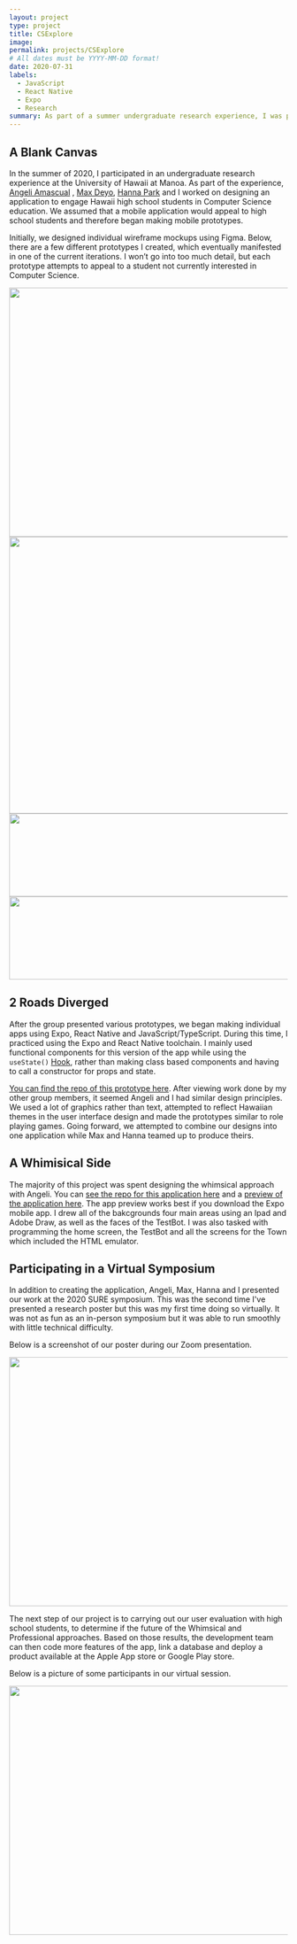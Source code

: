 ```yaml
---
layout: project
type: project
title: CSExplore
image: 
permalink: projects/CSExplore
# All dates must be YYYY-MM-DD format!
date: 2020-07-31
labels:
  - JavaScript
  - React Native
  - Expo
  - Research
summary: As part of a summer undergraduate research experience, I was part of team working on producing a mobile application for Hawaii high school students. The team presented our work at the SURE symposium at the University of Hawaii at Manoa.
---
```


## A Blank Canvas
In the summer of 2020, I participated in an undergraduate research experience at the University of Hawaii at Manoa. As part of the experience, [Angeli Amascual](https://angeli-amascual.github.io/) , [Max Deyo](https://maxdeyo.github.io/), [Hanna Park](https://hannaparkuh.github.io/) and I worked on designing an application to engage Hawaii high school students in Computer Science education. We assumed that a mobile application would appeal to high school students and therefore began making mobile prototypes.

Initially, we designed individual wireframe mockups using Figma. Below, there are a few different prototypes I created, which eventually manifested in one of the current iterations.
I won’t go into too much detail, but each prototype attempts to appeal to a student not currently interested in Computer Science. 

<img src="https://i.imgur.com/U9lr74x.png" width=700 height=450/>
<img src="https://i.imgur.com/abHcDjo.png" width=700 height=500/>
<img src="https://i.imgur.com/nmrHesH.png" width=700 height=150/>
<img src="https://i.imgur.com/plvcphT.png" width=700 height=150/>

## 2 Roads Diverged 
After the group presented various prototypes, we began making individual apps using Expo, React Native and JavaScript/TypeScript. During this time, I practiced using the Expo and React Native toolchain. I mainly used functional components for this version of the app while using the
```useState()``` [Hook](https://reactjs.org/docs/hooks-state.html), rather than making class based components and having to call a constructor for props and state. 

[You can find the repo of this prototype here](https://github.com/radgrad/CSExplore-Quinne). After viewing work done by my other group members, it seemed Angeli and I had similar design principles. We used a lot of graphics rather than text, attempted to reflect Hawaiian themes in the user interface design and made the prototypes similar to role playing games. Going forward, we attempted to combine our designs into one application while Max and Hanna teamed up to produce theirs. 

## A Whimisical Side 
The majority of this project was spent designing the whimsical approach with Angeli. You can [see the repo for this application here](https://github.com/radgrad/csexplore-angeliquinne) and a [preview of the application here](https://expo.io/@qauchida/csexplore_whimsical). The app preview works best if you download the Expo mobile app. I drew all of the bakcgrounds four main areas using an Ipad and Adobe Draw, as well as the faces of the TestBot. I was also tasked with programming the home screen, the TestBot and all the screens for the Town which included the HTML emulator. 

## Participating in a Virtual Symposium
In addition to creating the application, Angeli, Max, Hanna and I presented our work at the 2020 SURE symposium. This was the second time I've presented a research poster but this was my first time doing so virtually. It was not as fun as an in-person symposium but it was able to run smoothly with little technical difficulty.

Below is a screenshot of our poster during our Zoom presentation. 

<img src="https://media.discordapp.net/attachments/724794049281785887/738860390951157840/unknown.png?width=1295&height=666" width=700 height=450/>


The next step of our project is to carrying out our user evaluation with high school students, to determine if the future of the Whimsical and Professional approaches. Based on those results, the development team can then code more features of the app, link a database and deploy a product available at the Apple App store or Google Play store. 

Below is a picture of some participants in our virtual session.

<img src="https://i.imgur.com/eM4xwc5.png" width=700 height=450/>





